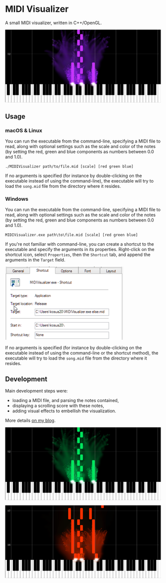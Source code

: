 # MIDI Visualizer

A small MIDI visualizer, written in C++/OpenGL. 

![Result image](result1.png)  

## Usage

### macOS & Linux

You can run the executable from the command-line, specifying a MIDI file to read, along with optional settings such as the scale and color of the notes (by setting the red, green and blue components as numbers between 0.0 and 1.0).

    ./MIDIVisualizer path/to/file.mid [scale] [red green blue]
    
If no arguments is specified (for instance by double-clicking on the executable instead of using the command-line), the executable will try to load the `song.mid` file from the directory where it resides.

### Windows

You can run the executable from the command-line, specifying a MIDI file to read, along with optional settings such as the scale and color of the notes (by setting the red, green and blue components as numbers between 0.0 and 1.0).

    MIDIVisualizer.exe path\to\file.mid [scale] [red green blue]
    
If you're not familiar with command-line, you can create a shortcut to the executable and specify the arguments in its properties. Right-click on the shortcut icon, select `Properties`, then the `Shortcut` tab, and append the arguments in the `Target` field.

![Instructions for Windows](help.png)

If no arguments is specified (for instance by double-clicking on the executable instead of using the command-line or the shortcut method), the executable will try to load the `song.mid` file from the directory where it resides.

## Development

Main development steps were:

- loading a MIDI file, and parsing the notes contained,
- displaying a scrolling score with these notes,
- adding visual effects to embellish the visualization.

More details [on my blog](http://blog.simonrodriguez.fr/articles/28-12-2016_midi_visualization_a_case_study.html).

![Result image](result2.png)  

![Result image](result3.png)  
